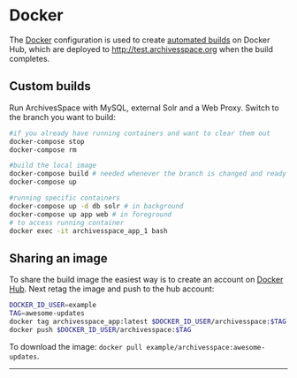 # Docker

The [Docker](https://www.docker.com/) configuration is used to create [automated builds](https://hub.docker.com/r/archivesspace/archivesspace/) on Docker Hub,
which are deployed to http://test.archivesspace.org when the build completes.

## Custom builds

Run ArchivesSpace with MySQL, external Solr and a Web Proxy. Switch to the
branch you want to build:

```bash
#if you already have running containers and want to clear them out
docker-compose stop
docker-compose rm

#build the local image
docker-compose build # needed whenever the branch is changed and ready to test
docker-compose up

#running specific containers
docker-compose up -d db solr # in background
docker-compose up app web # in foreground
# to access running container
docker exec -it archivesspace_app_1 bash
```

## Sharing an image

To share the build image the easiest way is to create an account on [Docker Hub](https://hub.docker.com/).
Next retag the image and push to the hub account:

```bash
DOCKER_ID_USER=example
TAG=awesome-updates
docker tag archivesspace_app:latest $DOCKER_ID_USER/archivesspace:$TAG
docker push $DOCKER_ID_USER/archivesspace:$TAG
```

To download the image: `docker pull example/archivesspace:awesome-updates`.

---
